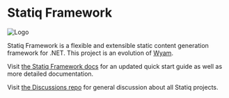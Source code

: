 # Statiq Framework

![Logo](logo.png)

Statiq Framework is a flexible and extensible static content generation framework for .NET. This project is an evolution of [Wyam](https://wyam.io).

Visit [the Statiq Framework docs](https://statiq.dev/framework) for an updated quick start guide as well as more detailed documentation.

Visit [the Discussions repo](https://github.com/statiqdev/Discussions/discussions) for general discussion about all Statiq projects.
